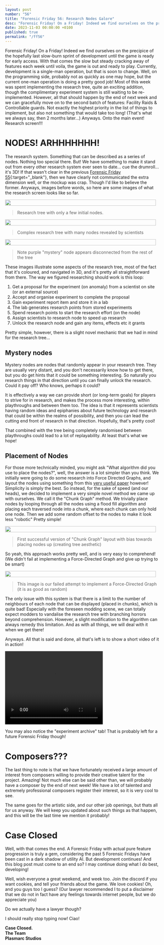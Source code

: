 ```yaml
---
layout: post
number: "56"
title: "Forensic Friday 56: Research Nodes Galore"
desc: "Forensic Friday! On a Friday! Indeed we find ourselves on the precipice of the hopefully last slow-burn sprint of development until the game is ready for early access. With that comes the slow but steady cracking away of features each week until voila, the game is out and ready to play. Currently, development is a single-man operation, but that is soon to change. Well, on the programming side, probably not as quickly as one may hope, but the current one-man operation is doing a pretty good job! Most of this week was spent implementing the research tree, quite an exciting addition, though the complimentary experiment system is still waiting to be re-implemented. However, all that should happen by the end of next week and we can gracefully move on to the second batch of features: Facility Raids & Controllable guards. Not exactly the highest priority in the list of things to implement, but also not something that would take too long! (That's what we always say, then 2 months later...) Anyways. Onto the main event! Research screen!!!"
date: 2023-11-03 00:00:00 +0100
published: true 
permalink: "/ff56"
---
```


Forensic Friday! On a Friday! Indeed we find ourselves on the precipice of the hopefully last slow-burn sprint of development until the game is ready for early access. With that comes the slow but steady cracking away of features each week until voila, the game is out and ready to play. Currently, development is a single-man operation, but that is soon to change. Well, on the programming side, probably not as quickly as one may hope, but the current one-man operation is doing a pretty good job! Most of this week was spent implementing the research tree, quite an exciting addition, though the complimentary experiment system is still waiting to be re-implemented. However, all that should happen by the end of next week and we can gracefully move on to the second batch of features: Facility Raids & Controllable guards. Not exactly the highest priority in the list of things to implement, but also not something that would take too long! (That's what we always say, then 2 months later...) Anyways. Onto the main event! Research screen!!!

# NODES! ARHHHHHHH!

The research system. Something that can be described as a series of nodes. Nothing too special there. But! We have something to make it stand out from every other research system ever seen to date... cue the drumroll... it's 3D! If that wasn't clear in the previous [Forensic Friday 55](https://plasmarcstudios.co.uk/containcorp-blog/ff55){:target="_blank"}, then we have clearly not communicated the extra dimension well, or the mockup was crap. Though I'd like to believe the former. Anyways, images before words, so here are some images of what the research screen looks like so far.

<div style="display:flex">
    <div style="flex:1;padding-right:10px;">
        <img src="./forensic-friday-media/ff56/researchScreen1.png" width="100%"/>
    </div>
</div>

> Research tree with only a few initial nodes.

<div style="display:flex">
    <div style="flex:1;padding-right:10px;">
        <img src="./forensic-friday-media/ff56/researchScreen2.png" width="100%"/>
    </div>
</div>

> Complex research tree with many nodes revealed by scientists

<div style="display:flex">
    <div style="flex:1;padding-right:10px;">
        <img src="./forensic-friday-media/ff56/mystery.png" width="100%"/>
    </div>
</div>

> Note purple "mystery" node appears disconnected from the rest of the tree

These images illustrate some aspects of the research tree, most of the fact that it's coloured, and navigated in 3D, and it's pretty all straightforward from there. The way we figured researching should work is this loop:

1. Get a proposal for the experiment (on anomaly) from a scientist on site (or an external source)
2. Accept and organise experiment to complete the proposal
3. Gain experiment report item and store it in a lab
4. The lab generates research points from stored experiments
5. Spend research points to start the research effort (on the node)
6. Assign scientists to research node to speed up research
7. Unlock the research node and gain any items, effects etc it grants

Pretty simple, however, there is a slight novel mechanic that we had in mind for the research tree...

## Mystery nodes

Mystery nodes are nodes that randomly appear in your research tree. They are usually very distant, and you don't necessarily know how to get there,  but you do get hints that it could be something interesting. So naturally you research things in that direction until you can finally unlock the research. Could it pay off? Who knows, perhaps it could? 

It is effectively a way we can provide short (or long-term goals) for players to strive for in research, and makes the process more interesting, within playthroughs and between them too. The idea is that it represents scientists having random ideas and epiphanies about future technology and research that could be within the realms of possibility, and then you can lead the cutting end front of research in that direction. Hopefully, that's pretty cool!

That combined with the tree being completely randomised between playthroughs could lead to a lot of replayability. At least that's what we hope!

## Placement of Nodes

For those more technically minded, you might ask "What algorithm did you use to place the nodes?", well, the answer is a lot simpler than you think. We initially were going to do some research into Force Directed Graphs, and layout the nodes using something from this [very useful paper](https://cs.brown.edu/people/rtamassi/gdhandbook/chapters/force-directed.pdf) however! Simplicity is simply the best. So instead, for the sake of speed (and our heads), we decided to implement a very simple novel method we came up with ourselves. We call it the "Chunk Graph" method. We trivially place nodes by looping through all the nodes using a flood fill algorithm and placing each traversed node into a chunk, where each chunk can only hold one node. Then we add some random offset to the nodes to make it look less "robotic" Pretty simple!

<div style="display:flex">
    <div style="flex:1;padding-right:10px;">
        <img src="./forensic-friday-media/ff56/success.png" width="100%"/>
    </div>
</div>

> First successful version of "Chunk Graph" layout with bias towards placing nodes up (creating tree aesthetic)

So yeah, this approach works pretty well, and is very easy to comprehend! (We didn't fail at implementing a Force-Directed Graph and give up trying to be smart)

<div style="display:flex">
    <div style="flex:1;padding-right:10px;">
        <img src="./forensic-friday-media/ff56/random.png" width="100%"/>
    </div>
</div>

> This image is our failed attempt to implement a Force-Directed Graph (it is as good as random)

The only issue with this system is that there is a limit to the number of neighbours of each node that can be displayed (placed in chunks), which is quite bad! Especially with the foreseen modding scene, we can totally expect modders to vandalise the research tree with branching horrors beyond comprehension. However, a slight modification to the algorithm can always remedy this limitation. And as with all things, we will deal with it when we get there!

Anyways. All that is said and done, all that's left is to show a short video of it in action!

<video width="320" height="240" controls>
<source src="./forensic-friday-media/ff56/researchCamMovement2.webm" type="video/webm">
Your browser does not support the video tag.
</video>

You may also notice the "experiment archive" tab! That is probably left for a future Forensic Friday though!

# Composers???

The last thing to note is that we have fortunately received a large amount of interest from composers willing to provide their creative talent for the project. Amazing! Not much else can be said other than, we will probably have a composer by the end of next week! We have a lot of talented and extremely professional composers register their interest, so it is very cool to see.

The same goes for the artistic side, and our other job openings, but thats all for us anyway. We will keep you updated about such things as that happen, and this will be the last time we mention it probably!

# Case Closed

Well, with that comes the end. A Forensic Friday with actual pure feature progression is truly a gem, considering the past 5 Forensic Fridays have been cast in a dark shadow of utility AI. But development continues! And this blog post must come to an end so? I may continue doing what I do best, developing! 

Well, wish everyone a great weekend, and week too. Join the discord if you want cookies, and tell your friends about the game. We love cookies! Oh, and you guys too I guess? (Our lawyer recommended I to put a disclaimer that we do not in fact have any feelings towards internet people, but we do appreciate you)

Do we actually have a lawyer though?

I should really stop typing now! Ciao!

**Case Closed.**\
**The Team**\
**Plasmarc Studios**
